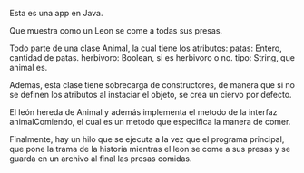Esta es una app en Java.

Que muestra como un Leon se come a todas sus presas.

Todo parte de una clase Animal, la cual tiene los atributos:
patas: Entero, cantidad de patas.
herbivoro: Boolean, si es herbivoro o no.
tipo: String, que animal es.

Ademas, esta clase tiene sobrecarga de constructores, de manera que si no se definen los atributos al instaciar el objeto, se crea un ciervo por defecto.

El león hereda de Animal y además implementa el metodo de la interfaz animalComiendo, el  cual es un metodo que especifica la manera de comer.

Finalmente, hay un hilo que se ejecuta a la vez que el programa principal, que pone la trama de la historia mientras el leon se come a sus presas y se guarda en un archivo al final las presas comidas.
